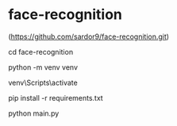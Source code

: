 # face-recognition

(https://github.com/sardor9/face-recognition.git)

cd face-recognition

python -m venv venv

venv\Scripts\activate

pip install -r requirements.txt

python main.py
